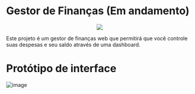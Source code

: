 # Gestor de Finanças (Em andamento)

<p align="center"> 
  <img src="https://user-images.githubusercontent.com/53026536/236659296-4bf30c76-b7f9-4f9f-87d0-fb4e9dcc1b17.svg" />
</p>

Este projeto é um gestor de finanças web que permitirá que você controle suas despesas e seu saldo através de uma dashboard.

# Protótipo de interface

![image](https://user-images.githubusercontent.com/53026536/236659291-adce0b83-a577-42b9-ab69-8c4a241c0720.png)

